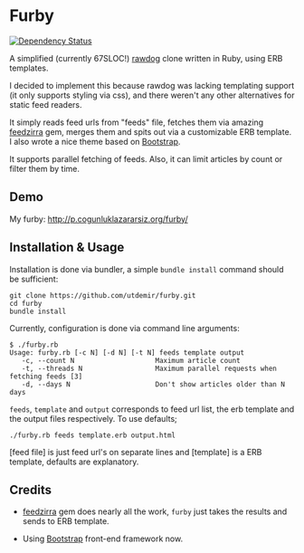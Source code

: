 Furby
=====

[![Dependency Status](https://gemnasium.com/utdemir/furby.png)](https://gemnasium.com/utdemir/furby)

A simplified (currently 67SLOC!) [rawdog][] clone written in Ruby, using ERB templates.

I decided to implement this because rawdog was lacking templating support (it only supports styling via css), and there weren't any other alternatives for static feed readers. 

It simply reads feed urls from "feeds" file, fetches them via amazing [feedzirra][] gem, merges them and spits out via a customizable ERB template. I also wrote a nice theme based on [Bootstrap][]. 
  
It supports parallel fetching of feeds. Also, it can limit articles by count or filter them by time.   

Demo
----
My furby: http://p.cogunluklazararsiz.org/furby/
  
Installation & Usage
--------------------

Installation is done via bundler, a simple `bundle install` command should be sufficient:

    git clone https://github.com/utdemir/furby.git
    cd furby
    bundle install
  
Currently, configuration is done via command line arguments:
    
    $ ./furby.rb 
    Usage: furby.rb [-c N] [-d N] [-t N] feeds template output
       -c, --count N                    Maximum article count
       -t, --threads N                  Maximum parallel requests when fetching feeds [3]
       -d, --days N                     Don't show articles older than N days


`feeds`, `template` and `output` corresponds to feed url list, the erb template and the output files respectively. To use defaults;

    ./furby.rb feeds template.erb output.html
    
[feed file] is just feed url's on separate lines and [template] is a ERB template, defaults are explanatory.  

Credits
-------

* [feedzirra] gem does nearly all the work, `furby` just takes the results and sends to ERB template.
    
* Using [Bootstrap][] front-end framework now.
  
    
[rawdog]: http://offog.org/code/rawdog/
[feedzirra]: https://github.com/pauldix/feedzirra
[bootstrap]: http://getbootstrap.com/
